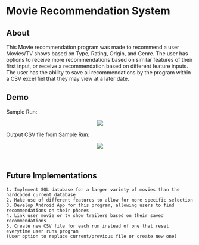 # Movie Recommendation System

## About

This Movie recommendation program was made to recommend a user Movies/TV shows based on Type, Rating, Origin, and Genre.
The user has options to receive more recommendations based on similar features of their first input, or receive a recommendation based on different feature inputs.
The user has the ability to save all recommendations by the program within a CSV excel fiel that they may view at a later date.

## Demo

Sample Run: <br />
<p align="center">
	<img src="https://user-images.githubusercontent.com/73859429/163281378-ecd63ab5-9b4a-4140-87b0-8b02ed2fb0b0.PNG">
</p>
Output CSV file from Sample Run:<br />
<p align="center">
<img src="https://user-images.githubusercontent.com/73859429/163281482-4b6222c1-f172-48d5-b601-d5a99bf24101.PNG">
</p>
<br />

## Future Implementations

	1. Implement SQL database for a larger variety of movies than the hardcoded current database
	2. Make use of different features to allow for more specific selection
	3. Develop Android App for this program, allowing users to find recommendations on their phones
	4. Link user movie or tv show trailers based on their saved recommendations
	5. Create new CSV file for each run instead of one that reset everytime user runs program 
	(User option to replace current/previous file or create new one)




